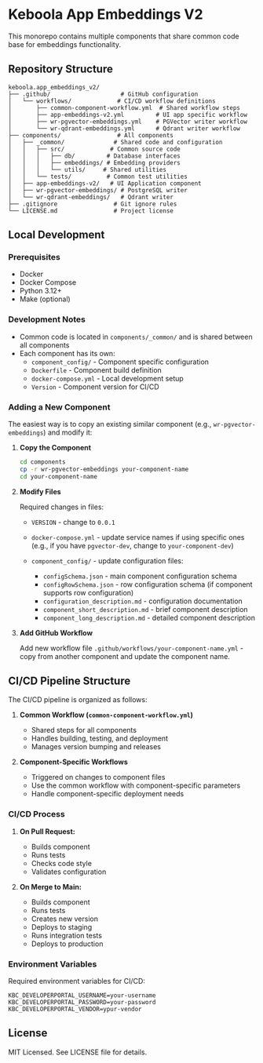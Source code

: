 # Keboola App Embeddings V2

This monorepo contains multiple components that share common code base for embeddings functionality.

## Repository Structure

```
keboola.app_embeddings_v2/
├── .github/                    # GitHub configuration
│   └── workflows/             # CI/CD workflow definitions
│       ├── common-component-workflow.yml  # Shared workflow steps
│       ├── app-embeddings-v2.yml         # UI app specific workflow
│       ├── wr-pgvector-embeddings.yml    # PGVector writer workflow
│       └── wr-qdrant-embeddings.yml      # Qdrant writer workflow
├── components/                # All components
│   ├── _common/              # Shared code and configuration
│   │   ├── src/             # Common source code
│   │   │   ├── db/         # Database interfaces
│   │   │   ├── embeddings/ # Embedding providers
│   │   │   └── utils/     # Shared utilities
│   │   └── tests/          # Common test utilities
│   ├── app-embeddings-v2/   # UI Application component
│   ├── wr-pgvector-embeddings/ # PostgreSQL writer
│   └── wr-qdrant-embeddings/   # Qdrant writer
├── .gitignore                # Git ignore rules
└── LICENSE.md                # Project license
```

## Local Development

### Prerequisites

- Docker
- Docker Compose
- Python 3.12+
- Make (optional)


### Development Notes

- Common code is located in `components/_common/` and is shared between all components
- Each component has its own:
    - `component_config/` - Component specific configuration
    - `Dockerfile` - Component build definition
    - `docker-compose.yml` - Local development setup
    - `Version` - Component version for CI/CD


### Adding a New Component

The easiest way is to copy an existing similar component (e.g., `wr-pgvector-embeddings`) and modify it:

1. **Copy the Component**
   ```bash
   cd components
   cp -r wr-pgvector-embeddings your-component-name
   cd your-component-name
   ```

2. **Modify Files**
   
   Required changes in files:

   - `VERSION` - change to `0.0.1`
   
   - `docker-compose.yml` - update service names if using specific ones (e.g., if you have `pgvector-dev`, change to `your-component-dev`)
   
   - `component_config/` - update configuration files:
     - `configSchema.json` - main component configuration schema
     - `configRowSchema.json` - row configuration schema (if component supports row configuration)
     - `configuration_description.md` - configuration documentation
     - `component_short_description.md` - brief component description
     - `component_long_description.md` - detailed component description

3. **Add GitHub Workflow**
   
   Add new workflow file `.github/workflows/your-component-name.yml` - copy from another component and update the component name.

## CI/CD Pipeline Structure

The CI/CD pipeline is organized as follows:

1. **Common Workflow (`common-component-workflow.yml`)**
   - Shared steps for all components
   - Handles building, testing, and deployment
   - Manages version bumping and releases

2. **Component-Specific Workflows**
   - Triggered on changes to component files
   - Use the common workflow with component-specific parameters
   - Handle component-specific deployment needs

### CI/CD Process

1. **On Pull Request:**
   - Builds component
   - Runs tests
   - Checks code style
   - Validates configuration

2. **On Merge to Main:**
   - Builds component
   - Runs tests
   - Creates new version
   - Deploys to staging
   - Runs integration tests
   - Deploys to production

### Environment Variables

Required environment variables for CI/CD:
```
KBC_DEVELOPERPORTAL_USERNAME=your-username
KBC_DEVELOPERPORTAL_PASSWORD=your-password
KBC_DEVELOPERPORTAL_VENDOR=ypur-vendor
```

## License

MIT Licensed. See LICENSE file for details. 